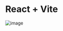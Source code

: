 # React + Vite
![image](https://github.com/user-attachments/assets/39380e4c-6ef3-40ba-b091-21d2c4d9659f)

